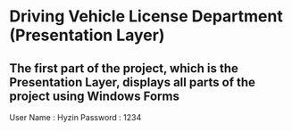 # Driving Vehicle License Department (Presentation Layer)

## The first part of the project, which is the Presentation Layer, displays all parts of the project using Windows Forms

User Name : Hyzin
Password : 1234
